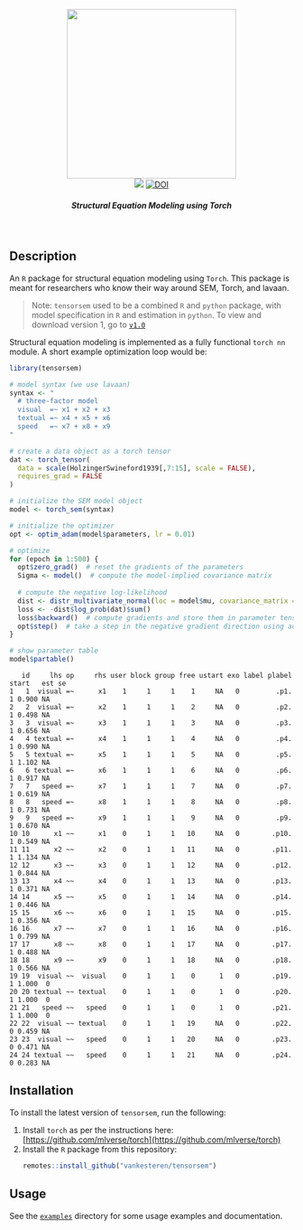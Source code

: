 <p align="center">
  <img src="img/tensorsem.png" width="300px"></img>
  <br/>
  <span>
    <a href="https://travis-ci.org/vankesteren/tensorsem"><img src="https://travis-ci.org/vankesteren/tensorsem.svg?branch=master"></img></a>
    <a href="https://zenodo.org/badge/latestdoi/168356695"><img src="https://zenodo.org/badge/168356695.svg" alt="DOI"></a>
  </span>
  <h5 align="center">Structural Equation Modeling using Torch</h5>
</p>
<br/>

## Description
An `R`  package for structural equation modeling using `Torch`. This package is meant for researchers who know their way around SEM, Torch, and lavaan. 


> Note: `tensorsem` used to be a combined `R` and `python` package, with model specification in `R` and estimation in `python`. To view and download version 1, go to [`v1.0`](https://github.com/vankesteren/tensorsem/tree/v1.0)

Structural equation modeling is implemented as a fully functional `torch nn` module. A short example optimization loop would be:

```R
library(tensorsem)

# model syntax (we use lavaan)
syntax <- "
  # three-factor model
  visual  =~ x1 + x2 + x3
  textual =~ x4 + x5 + x6
  speed   =~ x7 + x8 + x9
"

# create a data object as a torch tensor
dat <- torch_tensor(
  data = scale(HolzingerSwineford1939[,7:15], scale = FALSE),
  requires_grad = FALSE
)

# initialize the SEM model object
model <- torch_sem(syntax) 

# initialize the optimizer
opt <- optim_adam(model$parameters, lr = 0.01)

# optimize
for (epoch in 1:500) {
  opt$zero_grad()  # reset the gradients of the parameters
  Sigma <- model()  # compute the model-implied covariance matrix
  
  # compute the negative log-likelihood
  dist <- distr_multivariate_normal(loc = model$mu, covariance_matrix = Sigma)
  loss <- -dist$log_prob(dat)$sum()
  loss$backward()  # compute gradients and store them in parameter tensors
  opt$step()  # take a step in the negative gradient direction using adam
}

# show parameter table
model$partable()
```

```
   id     lhs op     rhs user block group free ustart exo label plabel start   est se
1   1  visual =~      x1    1     1     1    1     NA   0         .p1.     1 0.900 NA
2   2  visual =~      x2    1     1     1    2     NA   0         .p2.     1 0.498 NA
3   3  visual =~      x3    1     1     1    3     NA   0         .p3.     1 0.656 NA
4   4 textual =~      x4    1     1     1    4     NA   0         .p4.     1 0.990 NA
5   5 textual =~      x5    1     1     1    5     NA   0         .p5.     1 1.102 NA
6   6 textual =~      x6    1     1     1    6     NA   0         .p6.     1 0.917 NA
7   7   speed =~      x7    1     1     1    7     NA   0         .p7.     1 0.619 NA
8   8   speed =~      x8    1     1     1    8     NA   0         .p8.     1 0.731 NA
9   9   speed =~      x9    1     1     1    9     NA   0         .p9.     1 0.670 NA
10 10      x1 ~~      x1    0     1     1   10     NA   0        .p10.     1 0.549 NA
11 11      x2 ~~      x2    0     1     1   11     NA   0        .p11.     1 1.134 NA
12 12      x3 ~~      x3    0     1     1   12     NA   0        .p12.     1 0.844 NA
13 13      x4 ~~      x4    0     1     1   13     NA   0        .p13.     1 0.371 NA
14 14      x5 ~~      x5    0     1     1   14     NA   0        .p14.     1 0.446 NA
15 15      x6 ~~      x6    0     1     1   15     NA   0        .p15.     1 0.356 NA
16 16      x7 ~~      x7    0     1     1   16     NA   0        .p16.     1 0.799 NA
17 17      x8 ~~      x8    0     1     1   17     NA   0        .p17.     1 0.488 NA
18 18      x9 ~~      x9    0     1     1   18     NA   0        .p18.     1 0.566 NA
19 19  visual ~~  visual    0     1     1    0      1   0        .p19.     1 1.000  0
20 20 textual ~~ textual    0     1     1    0      1   0        .p20.     1 1.000  0
21 21   speed ~~   speed    0     1     1    0      1   0        .p21.     1 1.000  0
22 22  visual ~~ textual    0     1     1   19     NA   0        .p22.     0 0.459 NA
23 23  visual ~~   speed    0     1     1   20     NA   0        .p23.     0 0.471 NA
24 24 textual ~~   speed    0     1     1   21     NA   0        .p24.     0 0.283 NA
```

## Installation
To install the latest version of `tensorsem`, run the following:

1. Install `torch` as per the instructions here: [https://github.com/mlverse/torch](https://github.com/mlverse/torch)
2. Install the `R` package from this repository:
    ```r
    remotes::install_github("vankesteren/tensorsem")
    ```

## Usage
See the [`examples`](./examples/) directory for some usage examples and documentation.
